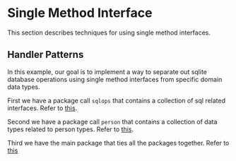 # Single Method Interface

This section describes techniques for using single method interfaces.

## Handler Patterns

In this example, our goal is to implement a way to separate out sqlite database operations using single method interfaces from specific domain data types.

First we have a package call `sqlops` that contains a collection of sql related interfaces. Refer to [this](../internal/sqlops/sqlops.go).

Second we have a package call `person` that contains a collection of data types related to person types. Refer to [this](../internal/person/person.go).

Third we have the main package that ties all the packages together. Refer to [this](../examples/single-method/ex1/main.go)

